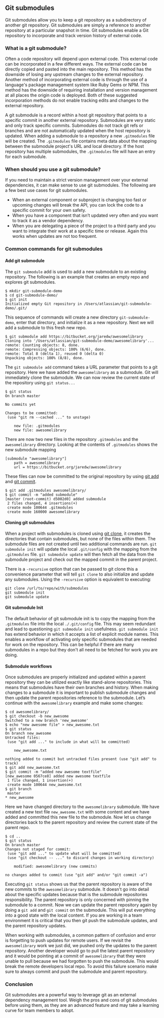 ## Git submodules

Git submodules allow you to keep a git repository as a subdirectory of another git repository. Git submodules are simply a reference to another repository at a particular snapshot in time. Git submodules enable a Git repository  to incorporate and track version history of external code.

### What is a git submodule?
 Often a code repository will depend upon external code. This external code can be incorporated in a few different ways. The external code can be directly copied and pasted into the main repository. This method has the downside of losing any upstream changes to the external repository. Another method of incorporating external code is through the use of a language's package management system like Ruby Gems or NPM. This method has the downside of requiring installation and version management at all places the origin code is deployed. Both of these suggested incorporation methods do not enable tracking edits and changes to the external repository.

A git submodule is a record within a host git repository that points to a specific commit in another external repository. Submodules are very static and only track specific commits. Submodules do not track git refs or branches and are not automatically updated when the host repository is updated. When adding a submodule to a repository a new `.gitmodules` file will be created. The `.gitmodules` file contains meta data about the mapping between the submodule project's URL and local directory. If the host repository has multiple submodules, the `.gitmodules` file will have an entry  for each submodule.

### When should you use a git submodule?

If you need to maintain a strict version management over your external dependencies,  it can make sense to use git submodules. The following are a few best use cases for git submodules.  
- When an external component or subproject is changing too fast or upcoming changes will break the API, you can lock the code to a specific commit for your own safety.
- When you have a component that isn’t updated very often and you want to track it as a vendor dependency.
- When you are delegating a piece of the project to a third party and you want to integrate their work at a specific time or release. Again this works when updates are not too frequent.

### Common commands for git submodules

#### Add git submodule

The `git submodule` add is used to add a new submodule to an existing repository. The following is an example that creates an empty repo and explores git submodules.

```
$ mkdir git-submodule-demo
$ cd git-submodule-demo/
$ git init
Initialized empty Git repository in /Users/atlassian/git-submodule-demo/.git/
```

This sequence of commands will create a new directory `git-submodule-demo`, enter that directory, and initialize it as a new repository. Next we will add a submodule to this fresh new repo.

```
$ git submodule add https://bitbucket.org/jaredw/awesomelibrary
Cloning into '/Users/atlassian/git-submodule-demo/awesomelibrary'...
remote: Counting objects: 8, done.
remote: Compressing objects: 100% (6/6), done.
remote: Total 8 (delta 1), reused 0 (delta 0)
Unpacking objects: 100% (8/8), done.
```

The `git submodule add` command takes a URL parameter that points to a git repository. Here we have added the `awesomelibrary` as a submodule. Git will immediately clone the submodule. We can now review the current state of the repository using `git status...`

```
$ git status
On branch master

No commits yet

Changes to be committed:
 (use "git rm --cached ..." to unstage)

	new file: .gitmodules
	new file: awesomelibrary
```

There are now two new files in the repository `.gitmodules` and the `awesomelibrary` directory. Looking at the contents of `.gitmodules` shows the new submodule mapping

```
[submodule "awesomelibrary"]
	path = awesomelibrary
	url = https://bitbucket.org/jaredw/awesomelibrary
```

These files can now be committed to the original repository by using [git add](https://www.atlassian.com/git/tutorials/saving-changes) and [git commit](https://www.atlassian.com/git/tutorials/saving-changes/git-commit).

```
$ git add .gitmodules awesomelibrary/
$ git commit -m "added submodule"
[master (root-commit) d5002d0] added submodule
 2 files changed, 4 insertions(+)
 create mode 100644 .gitmodules
 create mode 160000 awesomelibrary
```

#### Cloning git submodules

When a project with submodules is cloned using [git clone](https://www.atlassian.com/git/tutorials/setting-up-a-repository/git-clone), it creates the directories that contain submodules, but none of the files within them. The submodule files are not created until two additional commands are run. `git submodule init` will update the local `.git/config` with the mapping from the `.gitmodules` file. `git submodule update` will then fetch all the data from the submodule project and check out the mapped commit in the parent project.

There is a `-recursive` option that can be passed to git clone this a convenience parameter that will tell `git clone` to also initialize and update any submodules. Using the `-recursive` option is equivalent to executing:

```
git clone /url/to/repo/with/submodules
git submodule init
git submodule update
```

#### Git submodule Init

The default behavior of git submodule init is to copy the mapping from the `.gitmodules` file into the local `./.git/config` file. This may seem redundant and lead to questioning `git submodule init` usefulness. `git submodule init` has extend behavior in which it accepts a list of explicit module names. This enables a workflow of activating only specific submodules that are needed for work on the repository. This can be helpful if there are many submodules in a repo but they don't all need to be fetched for work you are doing.

#### Submodule workflows

Once submodules are properly initialized and updated within a parent repository they can be utilized exactly like stand-alone repositories. This means that submodules have their own branches and history. When making changes to a submodule it is important to publish submodule changes and then update the parent repositories reference to the submodule. Let’s continue with the `awesomelibrary` example and make some changes:

```
$ cd awesomelibrary/
$ git checkout -b new_awesome
Switched to a new branch 'new_awesome'
$ echo "new awesome file" > new_awesome.txt
$ git status
On branch new_awesome
Untracked files:
 (use "git add ..." to include in what will be committed)

	new_awesome.txt

nothing added to commit but untracked files present (use "git add" to track)
$ git add new_awesome.txt
$ git commit -m "added new awesome textfile"
[new_awesome 0567ce8] added new awesome textfile
 1 file changed, 1 insertion(+)
 create mode 100644 new_awesome.txt
$ git branch
 master
* new_awesome
```

Here we have changed directory to the `awesomelibrary` submodule. We have created a new text file `new_awesome.txt` with some content and we have added and committed this new file to the submodule. Now let us change directories back to the parent repository and review the current state of the parent repo.

```
$ cd ..
$ git status
On branch master
Changes not staged for commit:
 (use "git add ..." to update what will be committed)
 (use "git checkout -- ..." to discard changes in working directory)

	modified: awesomelibrary (new commits)

no changes added to commit (use "git add" and/or "git commit -a")
```

Executing `git status` shows us that the parent repository is aware of the new commits to the `awesomelibrary` submodule. It doesn't go into detail about the specific updates because that is the submodule repositories responsibility. The parent repository is only concerned with pinning the submodule to a commit. Now we can update the parent repository again by doing a `git add` and `git commit` on the submodule. This will put everything into a good state with the local content. If you are working in a team environment it is critical that you then git push the submodule updates, and the parent repository updates.

When working with submodules, a common pattern of confusion and error is forgetting to push updates for remote users. If we revisit the `awesomelibrary` work we just did, we pushed only the updates to the parent repository. Another developer would go to pull the latest parent repository and it would be pointing at a commit of `awesomelibrary` that they were unable to pull because we had forgotten to push the submodule. This would break the remote developers local repo. To avoid this failure scenario make sure to always commit and push the submodule and parent repository.

### Conclusion

Git submodules are a powerful way to leverage git as an external dependency management tool. Weigh the pros and cons of git submodules before using them, as they are an advanced feature and may take a learning curve for team members to adopt.

